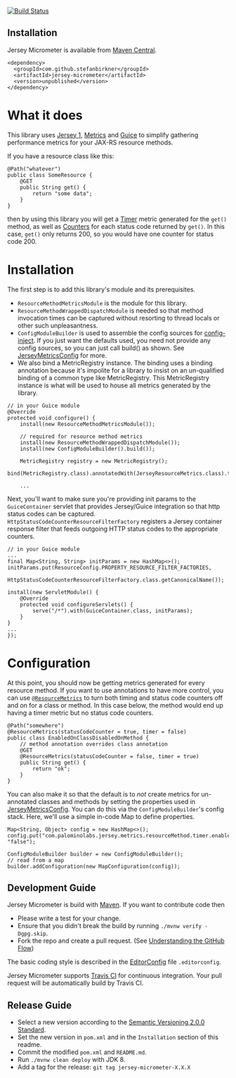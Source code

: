[![Build Status](https://travis-ci.com/stefanbirkner/jersey-micrometer.svg?branch=master)](https://travis-ci.com/stefanbirkner/jersey-micrometer)


## Installation

Jersey Micrometer is available from
[Maven Central](https://search.maven.org/#search|ga|1|jersey-micrometer).

    <dependency>
      <groupId>com.github.stefanbirkner</groupId>
      <artifactId>jersey-micrometer</artifactId>
      <version>unpublished</version>
    </dependency>


# What it does

This library uses [Jersey 1](https://jersey.java.net/), [Metrics](http://metrics.codahale.com/) and [Guice](https://code.google.com/p/google-guice/) to simplify gathering performance metrics for your JAX-RS resource methods.

If you have a resource class like this:
```
@Path("whatever")
public class SomeResource {
    @GET
    public String get() {
        return "some data";
    }
}
```

then by using this library you will get a [Timer](http://metrics.codahale.com/manual/core/#timers) metric generated for the `get()` method, as well as [Counters](http://metrics.codahale.com/manual/core/#counters) for each status code returned by `get()`. In this case, `get()` only returns 200, so you would have one counter for status code 200.

# Installation

The first step is to add this library's module and its prerequisites.
- `ResourceMethodMetricsModule` is the module for this library.
- `ResourceMethodWrappedDispatchModule` is needed so that method invocation times can be captured without resorting to thread locals or other such unpleasantness.
- `ConfigModuleBuilder` is used to assemble the config sources for [config-inject](https://github.com/palominolabs/config-inject). If you just want the defaults used, you need not provide any config sources, so you can just call build() as shown. See [JerseyMetricsConfig](https://github.com/palominolabs/jersey-metrics-filter/blob/master/src/main/java/com/palominolabs/metrics/jersey/JerseyMetricsConfig.java) for more.
- We also bind a MetricRegistry instance. The binding uses a binding annotation because it's impolite for a library to insist on an un-qualified binding of a common type like MetricRegistry. This MetricRegistry instance is what will be used to house all metrics generated by the library.

```
// in your Guice module
@Override
protected void configure() {
    install(new ResourceMethodMetricsModule());

    // required for resource method metrics
    install(new ResourceMethodWrappedDispatchModule());
    install(new ConfigModuleBuilder().build());

    MetricRegistry registry = new MetricRegistry();
    bind(MetricRegistry.class).annotatedWith(JerseyResourceMetrics.class).toInstance(registry);

    ...
```

Next, you'll want to make sure you're providing init params to the `GuiceContainer` servlet that provides Jersey/Guice integration so that http status codes can be captured. `HttpStatusCodeCounterResourceFilterFactory` registers a Jersey container response filter that feeds outgoing HTTP status codes to the appropriate counters.
```
// in your Guice module
...
final Map<String, String> initParams = new HashMap<>();
initParams.put(ResourceConfig.PROPERTY_RESOURCE_FILTER_FACTORIES,
    HttpStatusCodeCounterResourceFilterFactory.class.getCanonicalName());

install(new ServletModule() {
    @Override
    protected void configureServlets() {
        serve("/*").with(GuiceContainer.class, initParams);
    }
}
...
});
```
# Configuration

At this point, you should now be getting metrics generated for every resource method. If you want to use annotations to have more control, you can use [`@ResourceMetrics`](https://github.com/palominolabs/jersey-metrics-filter/blob/master/src/main/java/com/palominolabs/metrics/jersey/ResourceMetrics.java) to turn both timing and status code counters off and on for a class or method. In this case below, the method would end up having a timer metric but no status code counters.
```
@Path("somewhere")
@ResourceMetrics(statusCodeCounter = true, timer = false)
public class EnabledOnClassDisabledOnMethod {
    // method annotation overrides class annotation
    @GET
    @ResourceMetrics(statusCodeCounter = false, timer = true)
    public String get() {
        return "ok";
    }
}
```

You can also make it so that the default is to *not* create metrics for un-annotated classes and methods by setting the properties used in [JerseyMetricsConfig](https://github.com/palominolabs/jersey-metrics-filter/blob/master/src/main/java/com/palominolabs/metrics/jersey/JerseyMetricsConfig.java). You can do this via the `ConfigModuleBuilder`'s config stack. Here, we'll use a simple in-code Map to define properties.

```
Map<String, Object> config = new HashMap<>();
config.put("com.palominolabs.jersey.metrics.resourceMethod.timer.enabledByDefault", "false");

ConfigModuleBuilder builder = new ConfigModuleBuilder();
// read from a map
builder.addConfiguration(new MapConfiguration(config));
```

## Development Guide

Jersey Micrometer is build with [Maven](https://maven.apache.org/). If you want
to contribute code then

* Please write a test for your change.
* Ensure that you didn't break the build by running `./mvnw verify -Dgpg.skip`.
* Fork the repo and create a pull request. (See
[Understanding the GitHub Flow](https://guides.github.com/introduction/flow/index.html))

The basic coding style is described in the
[EditorConfig](http://editorconfig.org/) file `.editorconfig`.

Jersey Micrometer supports [Travis CI](https://travis-ci.com/) for continuous
integration. Your pull request will be automatically build by Travis CI.


## Release Guide

* Select a new version according to the
  [Semantic Versioning 2.0.0 Standard](http://semver.org/).
* Set the new version in `pom.xml` and in the `Installation` section of
  this readme.
* Commit the modified `pom.xml` and `README.md`.
* Run `./mvnw clean deploy` with JDK 8.
* Add a tag for the release: `git tag jersey-micrometer-X.X.X`
